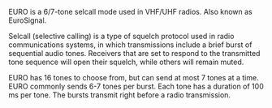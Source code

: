 EURO is a 6/7-tone selcall mode used in VHF/UHF radios. Also known as EuroSignal.

Selcall (selective calling) is a type of squelch protocol used in radio communications systems, in which transmissions include a brief burst of sequential audio tones. Receivers that are set to respond to the transmitted tone sequence will open their squelch, while others will remain muted.

EURO has 16 tones to choose from, but can send at most 7 tones at a time. EURO commonly sends 6-7 tones per burst. Each tone has a duration of 100 ms per tone. The bursts transmit right before a radio transmission.
